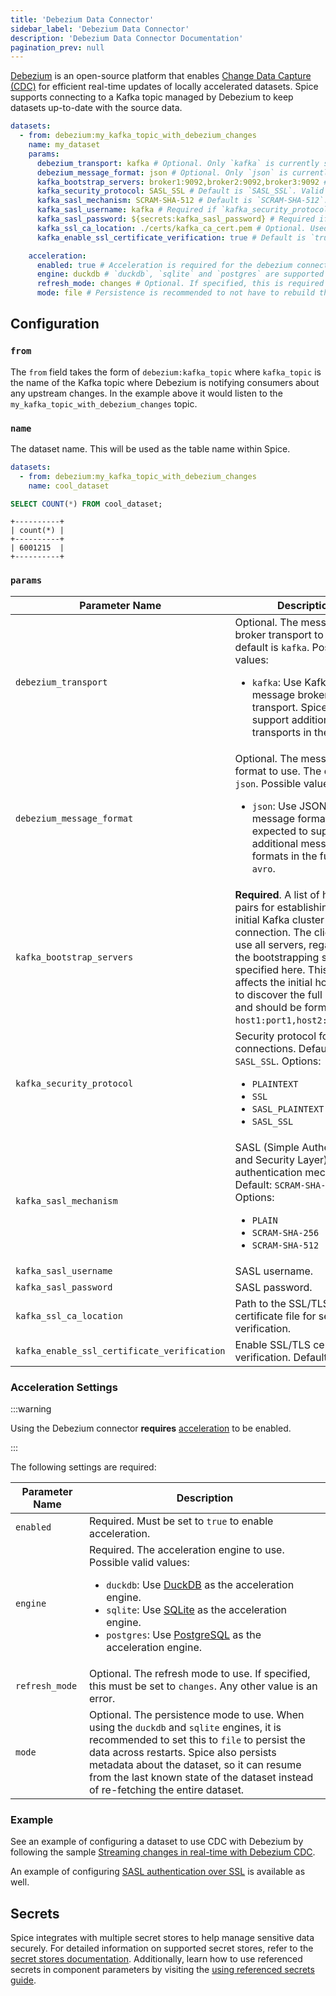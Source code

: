 ```yaml
---
title: 'Debezium Data Connector'
sidebar_label: 'Debezium Data Connector'
description: 'Debezium Data Connector Documentation'
pagination_prev: null
---
```


[Debezium](https://debezium.io/) is an open-source platform that enables [Change Data Capture (CDC)](/features/cdc/index.md) for efficient real-time updates of locally accelerated datasets. Spice supports connecting to a Kafka topic managed by Debezium to keep datasets up-to-date with the source data.

```yaml
datasets:
  - from: debezium:my_kafka_topic_with_debezium_changes
    name: my_dataset
    params:
      debezium_transport: kafka # Optional. Only `kafka` is currently supported.
      debezium_message_format: json # Optional. Only `json` is currently supported.
      kafka_bootstrap_servers: broker1:9092,broker2:9092,broker3:9092 # Required. A comma separated list of Kafka broker servers.
      kafka_security_protocol: SASL_SSL # Default is `SASL_SSL`. Valid values are `PLAINTEXT`, `SSL`, `SASL_PLAINTEXT`, `SASL_SSL`.
      kafka_sasl_mechanism: SCRAM-SHA-512 # Default is `SCRAM-SHA-512`. Valid values are `PLAIN`, `SCRAM-SHA-256`, `SCRAM-SHA-512`.
      kafka_sasl_username: kafka # Required if `kafka_security_protocol` is `SASL_PLAINTEXT` or `SASL_SSL`.
      kafka_sasl_password: ${secrets:kafka_sasl_password} # Required if `kafka_security_protocol` is `SASL_PLAINTEXT` or `SASL_SSL`.
      kafka_ssl_ca_location: ./certs/kafka_ca_cert.pem # Optional. Used to verify the SSL/TLS certificate of the Kafka broker.
      kafka_enable_ssl_certificate_verification: true # Default is `true`. Set to `false` to disable SSL/TLS certificate verification.

    acceleration:
      enabled: true # Acceleration is required for the debezium connector.
      engine: duckdb # `duckdb`, `sqlite` and `postgres` are supported acceleration engines for Debezium.
      refresh_mode: changes # Optional. If specified, this is required to be set to `changes` - any other value is an error.
      mode: file # Persistence is recommended to not have to rebuild the table each time Spice starts.
```

## Configuration

### `from`

The `from` field takes the form of `debezium:kafka_topic` where `kafka_topic` is the name of the Kafka topic where Debezium is notifying consumers about any upstream changes. In the example above it would listen to the `my_kafka_topic_with_debezium_changes` topic.

### `name`

The dataset name. This will be used as the table name within Spice.

```yaml
datasets:
  - from: debezium:my_kafka_topic_with_debezium_changes
    name: cool_dataset
```

```sql
SELECT COUNT(*) FROM cool_dataset;
```

```shell
+----------+
| count(*) |
+----------+
| 6001215  |
+----------+
```

### `params`

| Parameter Name            | Description                                                                                                                                                                                                                                                                                                                 |
| ------------------------- | --------------------------------------------------------------------------------------------------------------------------------------------------------------------------------------------------------------------------------------------------------------------------------------------------------------------------- |
| `debezium_transport`      | Optional. The message broker transport to use. The default is `kafka`. Possible values:<ul><li>`kafka`: Use Kafka as the message broker transport. Spice may support additional transports in the future.</li></ul>                                                                                                        |
| `debezium_message_format` | Optional. The message format to use. The default is `json`. Possible values: <ul><li>`json`: Use JSON as the message format. Spice is expected to support additional message formats in the future, like `avro`.</li></ul>                                                                                                  |
| `kafka_bootstrap_servers` | **Required**. A list of host/port pairs for establishing the initial Kafka cluster connection. The client will use all servers, regardless of the bootstrapping servers specified here. This list only affects the initial hosts used to discover the full server set and should be formatted as `host1:port1,host2:port2,...`. |
| `kafka_security_protocol`               | Security protocol for Kafka connections. Default: `SASL_SSL`. Options: <ul><li>`PLAINTEXT`</li><li>`SSL`</li><li>`SASL_PLAINTEXT`</li><li>`SASL_SSL`</li></ul>                                                                                                           |
| `kafka_sasl_mechanism`                  | SASL (Simple Authentication and Security Layer) authentication mechanism. Default: `SCRAM-SHA-512`. Options: <ul><li>`PLAIN`</li><li>`SCRAM-SHA-256`</li><li>`SCRAM-SHA-512`</li></ul>                                                                                                                      |
| `kafka_sasl_username`                   | SASL username.                                                                                                                                                                                                                    |
| `kafka_sasl_password`                   | SASL password.                                                                                                                                                                                                                    |
| `kafka_ssl_ca_location`                 | Path to the SSL/TLS CA certificate file for server verification.                                                                                                                                                                  |
| `kafka_enable_ssl_certificate_verification` | Enable SSL/TLS certificate verification. Default: `true`.                                                                                                                                                                         |

### Acceleration Settings

:::warning

Using the Debezium connector **requires** [acceleration](/components/data-accelerators/index.md) to be enabled.

:::

The following settings are required:

| Parameter Name | Description                                                                                                                                                                                                                                                                                                                                                                                          |
| -------------- | ---------------------------------------------------------------------------------------------------------------------------------------------------------------------------------------------------------------------------------------------------------------------------------------------------------------------------------------------------------------------------------------------------- |
| `enabled`      | Required. Must be set to `true` to enable acceleration.                                                                                                                                                                                                                                                                                                                                              |
| `engine`       | Required. The acceleration engine to use. Possible valid values: <ul><li>`duckdb`: Use [DuckDB](/components/data-accelerators/duckdb.md) as the acceleration engine.</li><li>`sqlite`: Use [SQLite](/components/data-accelerators/sqlite.md) as the acceleration engine.</li><li>`postgres`: Use [PostgreSQL](/components/data-accelerators/postgres/index.md) as the acceleration engine.</li></ul> |
| `refresh_mode` | Optional. The refresh mode to use. If specified, this must be set to `changes`. Any other value is an error.                                                                                                                                                                                                                                                                                         |
| `mode`         | Optional. The persistence mode to use. When using the `duckdb` and `sqlite` engines, it is recommended to set this to `file` to persist the data across restarts. Spice also persists metadata about the dataset, so it can resume from the last known state of the dataset instead of re-fetching the entire dataset.                                                                               |

### Example

See an example of configuring a dataset to use CDC with Debezium by following the sample [Streaming changes in real-time with Debezium CDC](https://github.com/spiceai/samples/tree/trunk/cdc-debezium).

An example of configuring [SASL authentication over SSL](https://github.com/spiceai/samples/tree/trunk/cdc-debezium/sasl-scram) is available as well.

## Secrets

Spice integrates with multiple secret stores to help manage sensitive data securely. For detailed information on supported secret stores, refer to the [secret stores documentation](/components/secret-stores). Additionally, learn how to use referenced secrets in component parameters by visiting the [using referenced secrets guide](/components/secret-stores#using-secrets).
